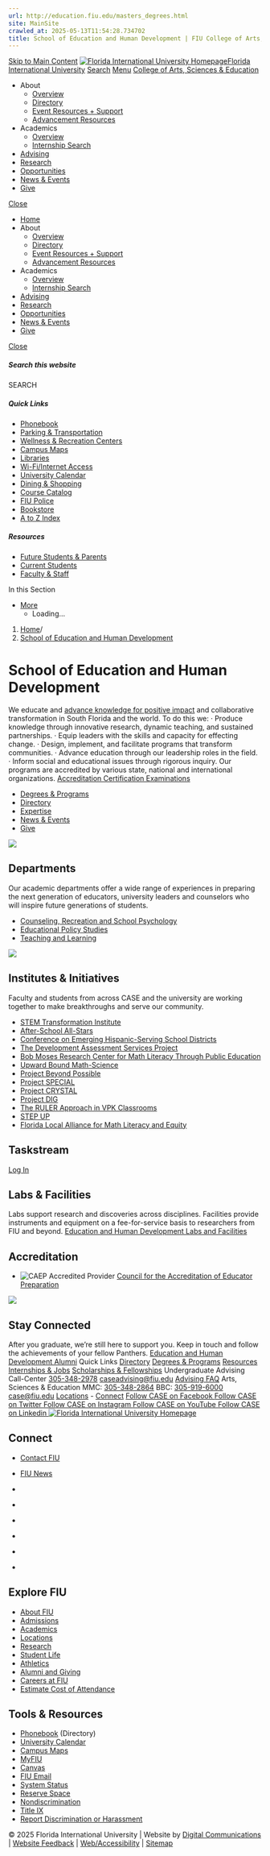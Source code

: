 ```yaml
---
url: http://education.fiu.edu/masters_degrees.html
site: MainSite
crawled_at: 2025-05-13T11:54:28.734702
title: School of Education and Human Development | FIU College of Arts, Sciences & Education
---
```


[Skip to Main Content](https://case.fiu.edu/sehd/#main-content)
[![Florida International University Homepage](https://digicdn.fiu.edu/core/_assets/images/logo-top.svg)Florida International University](https://www.fiu.edu/)
[Search](https://case.fiu.edu/sehd/)
[Menu](https://case.fiu.edu/sehd/)
[College of Arts, Sciences & Education](https://case.fiu.edu/index.html)
  * About
    * [Overview](https://case.fiu.edu/about/index.html)
    * [Directory](https://case.fiu.edu/about/directory/index.html)
    * [Event Resources + Support](https://case.fiu.edu/about/event-resources-support/index.html)
    * [Advancement Resources](https://case.fiu.edu/about/advancement-resources/index.html)
  * Academics
    * [Overview](https://case.fiu.edu/academics/index.html)
    * [Internship Search](https://case.fiu.edu/academics/internship-search/index.html)
  * [Advising](https://case.fiu.edu/advising/index.html)
  * [Research](https://case.fiu.edu/research/index.html)
  * [Opportunities](https://case.fiu.edu/opportunities/index.html)
  * [News & Events](https://case.fiu.edu/news-events/index.html)
  * [Give](https://case.fiu.edu/give/index.html)


[Close](https://case.fiu.edu/sehd/)
  * [Home](https://case.fiu.edu/index.html)
  * About
    * [Overview](https://case.fiu.edu/about/index.html)
    * [Directory](https://case.fiu.edu/about/directory/index.html)
    * [Event Resources + Support](https://case.fiu.edu/about/event-resources-support/index.html)
    * [Advancement Resources](https://case.fiu.edu/about/advancement-resources/index.html)
  * Academics
    * [Overview](https://case.fiu.edu/academics/index.html)
    * [Internship Search](https://case.fiu.edu/academics/internship-search/index.html)
  * [Advising](https://case.fiu.edu/advising/index.html)
  * [Research](https://case.fiu.edu/research/index.html)
  * [Opportunities](https://case.fiu.edu/opportunities/index.html)
  * [News & Events](https://case.fiu.edu/news-events/index.html)
  * [Give](https://case.fiu.edu/give/index.html)


[ Close ](https://case.fiu.edu/sehd/)
##### Search this website
SEARCH
##### Quick Links
  * [ Phonebook](https://phonebook.fiu.edu)
  * [ Parking & Transportation](https://parking.fiu.edu/)
  * [ Wellness & Recreation Centers](https://dasa.fiu.edu/all-departments/wellness-recreation-centers/)
  * [ Campus Maps](http://campusmaps.fiu.edu/)
  * [ Libraries](https://library.fiu.edu/)
  * [ Wi-Fi/Internet Access](https://network.fiu.edu/)
  * [ University Calendar](https://calendar.fiu.edu/)
  * [ Dining & Shopping](https://shop.fiu.edu/)
  * [ Course Catalog](https://catalog.fiu.edu/)
  * [ FIU Police](https://police.fiu.edu/)
  * [ Bookstore](https://shop.fiu.edu/retail/barnes-noble/course-materials/)
  * [ A to Z Index](https://www.fiu.edu/atoz/index.html)


##### Resources
  * [ Future Students & Parents](https://www.fiu.edu/information-for/future-students-parents.html)
  * [ Current Students](https://www.fiu.edu/information-for/current-students.html)
  * [ Faculty & Staff](https://www.fiu.edu/information-for/faculty-staff.html)


In this Section
  * [More](https://case.fiu.edu/sehd/)
    * Loading...


  1. [Home](https://case.fiu.edu/index.html)/
  2. [School of Education and Human Development](https://case.fiu.edu/sehd/index.html)


# School of Education and Human Development
We educate and [advance knowledge for positive impact](https://case.fiu.edu/sehd/real/index.html) and collaborative transformation in South Florida and the world. To do this we: · Produce knowledge through innovative research, dynamic teaching, and sustained partnerships. · Equip leaders with the skills and capacity for effecting change. · Design, implement, and facilitate programs that transform communities. · Advance education through our leadership roles in the field. · Inform social and educational issues through rigorous inquiry.
Our programs are accredited by various state, national and international organizations.
[Accreditation ](https://case.fiu.edu/academics/accreditation/index.html)
[Certification Examinations ](https://case.fiu.edu/sehd/florida-teacher-certification-examinations/index.html)
  * [Degrees & Programs](https://case.fiu.edu/academics/degrees-programs/index.html#school=Education+and+Human+Development "SEHD Degrees & Programs")
  * [Directory](https://case.fiu.edu/sehd/directory/index.html "SEHD Directory")
  * [Expertise](https://case.fiu.edu/research/expertise/index.html)
  * [News & Events](https://case.fiu.edu/sehd/news-events/index.html "SEHD News & Events")
  * [Give](https://case.fiu.edu/sehd/give/index.html "Give to SEHD")


![](https://case.fiu.edu/sehd/_assets/professor-lecturing1.jpg)
## Departments
Our academic departments offer a wide range of experiences in preparing the next generation of educators, university leaders and counselors who will inspire future generations of students.
  * [Counseling, Recreation and School Psychology](https://case.fiu.edu/crsp/index.html)
  * [Educational Policy Studies](https://case.fiu.edu/eps/index.html)
  * [Teaching and Learning](https://case.fiu.edu/tl/index.html)


![](https://case.fiu.edu/sehd/_assets/stem-active-learning1.jpg)
## Institutes & Initiatives
Faculty and students from across CASE and the university are working together to make breakthroughs and serve our community.
  * [STEM Transformation Institute](https://stem.fiu.edu/)
  * [After-School All-Stars](https://case.fiu.edu/sehd/after-school-all-stars/index.html)
  * [Conference on Emerging Hispanic-Serving School Districts](https://case.fiu.edu/sehd/ehssd-conference/index.html)
  * [The Development Assessment Services Project](https://case.fiu.edu/sehd/development-assessment-services-project/index.html)
  * [Bob Moses Research Center for Math Literacy Through Public Education](https://mosescenter.fiu.edu/index.html)
  * [Upward Bound Math-Science](https://case.fiu.edu/sehd/upward-bound-math-science/index.html)
  * [Project Beyond Possible](https://case.fiu.edu/crsp/ms-rehabilitation-counseling/project-beyond-possible/index.html)
  * [Project SPECIAL](https://case.fiu.edu/sehd/project-special/index.html)
  * [Project CRYSTAL](https://case.fiu.edu/sehd/project-crystal/index.html)
  * [Project DIG](https://case.fiu.edu/sehd/project-dig/index.html)
  * [The RULER Approach in VPK Classrooms](https://case.fiu.edu/sehd/the-ruler-approach-in-vpk-classrooms/index.html)
  * [STEP UP](https://case.fiu.edu/sehd/step-up/index.html)
  * [Florida Local Alliance for Math Literacy and Equity](https://mosescenter.fiu.edu/our-programs/flame/index.html)


## Taskstream
[Log In](https://w.taskstream.com/ts/chang28/COE_WEBSITE)
## Labs & Facilities
Labs support research and discoveries across disciplines. Facilities provide instruments and equipment on a fee-for-service basis to researchers from FIU and beyond.
[Education and Human Development Labs and Facilities ](https://case.fiu.edu/research/labs-facilities/index.html#school=Education+and+Human+Development)
## Accreditation
  * ![CAEP Accredited Provider](https://case.fiu.edu/sehd/_assets/caep-accredited-shield.jpg)
[Council for the Accreditation of Educator Preparation](http://caepnet.org/provider-details/caep?i=Florida+International+University&c=Miami&s=FL)


![](https://case.fiu.edu/sehd/_assets/graduate-taking-selfie.jpg)
## Stay Connected
After you graduate, we’re still here to support you. Keep in touch and follow the achievements of your fellow Panthers.
[Education and Human Development Alumni](https://case.fiu.edu/sehd/alumni/index.html)
Quick Links
[Directory](https://case.fiu.edu/about/directory/index.html) [Degrees & Programs](https://case.fiu.edu/academics/degrees-programs/index.html) [Resources](https://case.fiu.edu/about/resources/index.html) [Internships & Jobs](https://case.fiu.edu/opportunities/internships-jobs/index.html) [Scholarships & Fellowships](https://case.fiu.edu/opportunities/scholarships-fellowships/index.html)
Undergraduate Advising
Call-Center [305-348-2978](tel:305-348-2978) caseadvising@fiu.edu [Advising FAQ](https://case.fiu.edu/advising/frequently-asked-questions/index.html)
Arts, Sciences & Education
MMC: [305-348-2864](tel:305-348-2864) BBC: [305-919-6000](tel:305-919-6000) case@fiu.edu [Locations](https://case.fiu.edu/about/locations/index.html "CASE Locations") - [Connect](https://case.fiu.edu/about/connect/index.html)
[ Follow CASE on Facebook ](https://www.facebook.com/FIUCASE "Follow CASE on Facebook") [ Follow CASE on Twitter ](https://twitter.com/FIUCASE "Follow CASE on Twitter") [ Follow CASE on Instagram ](https://www.instagram.com/fiucase/ "Follow CASE on Instagram") [ Follow CASE on YouTube ](https://www.youtube.com/channel/UCqVpjyjP6PQ7NmgF0imaotQ "Follow CASE on YouTube") [ Follow CASE on Linkedin ](https://www.linkedin.com/school/fiucase/ "Follow CASE on Linkedin")
[ ![Florida International University Homepage](https://digicdn.fiu.edu/core/_assets/images/footer-logo.svg) ](https://www.fiu.edu/)
## Connect
  * [Contact FIU](https://www.fiu.edu/about/contact-us/index.html)
  * [FIU News](https://news.fiu.edu/)


  * [](https://www.instagram.com/fiuinstagram/)
  * [](https://www.linkedin.com/school/florida-international-university/)
  * [](https://www.facebook.com/floridainternational)
  * [](https://twitter.com/fiu)
  * [](https://www.youtube.com/user/FloridaInternational)
  * [](https://flickr.com/photos/fiu)


## Explore FIU
  * [About FIU](https://www.fiu.edu/about/index.html)
  * [Admissions](https://www.fiu.edu/admissions/index.html)
  * [Academics](https://www.fiu.edu/academics/index.html)
  * [Locations](https://www.fiu.edu/locations/index.html)
  * [Research](https://www.fiu.edu/research/index.html)
  * [Student Life](https://www.fiu.edu/student-life/index.html)
  * [Athletics](https://www.fiu.edu/athletics/index.html)
  * [Alumni and Giving](https://www.fiu.edu/alumni-and-giving/index.html)
  * [Careers at FIU](https://hr.fiu.edu/careers/)
  * [Estimate Cost of Attendance](https://onestop.fiu.edu/finances/estimate-your-costs/)


## Tools & Resources
  * [Phonebook](https://phonebook.fiu.edu) (Directory)
  * [University Calendar](https://calendar.fiu.edu/)
  * [Campus Maps](https://campusmaps.fiu.edu/)
  * [MyFIU](https://my.fiu.edu/)
  * [Canvas](https://canvas.fiu.edu)
  * [FIU Email](http://mail.fiu.edu/)
  * [System Status](https://fiu.service-now.com/sp?id=services_status)
  * [Reserve Space](https://centralreservations.fiu.edu/)
  * [Nondiscrimination](https://ace.fiu.edu/civil-rights/harassment-and-discrimination/)
  * [Title IX](https://ace.fiu.edu/title-ix/)
  * [Report Discrimination or Harassment](https://report.fiu.edu/)


© 2025 Florida International University  | Website by [Digital Communications](https://stratcomm.fiu.edu/digital-print/websites/) | [Website Feedback](https://webforms.fiu.edu/view.php?id=370774&element_5=https://case.fiu.edu/sehd/) | [Web/Accessibility](https://accessibility.fiu.edu/) | [Sitemap](https://case.fiu.edu/sitemap.html)
